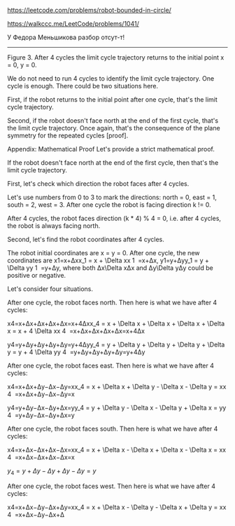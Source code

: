 https://leetcode.com/problems/robot-bounded-in-circle/

https://walkccc.me/LeetCode/problems/1041/

У Федора Меньшикова разбор отсут-т!

___________

Figure 3. After 4 cycles the limit cycle trajectory returns to the initial point x = 0, y = 0.

We do not need to run 4 cycles to identify the limit cycle trajectory.
One cycle is enough. There could be two situations here.

First, if the robot returns to the initial point after one cycle,
that's the limit cycle trajectory.

Second, if the robot doesn't face north at the end of the first cycle,
that's the limit cycle trajectory.
Once again, that's the consequence of the plane symmetry for the repeated cycles [proof].

Appendix: Mathematical Proof
Let's provide a strict mathematical proof.

If the robot doesn't face north at the end of the first cycle, then that's the limit cycle trajectory.

First, let's check which direction the robot faces after 4 cycles.

Let's use numbers from 0 to 3 to mark the directions:
north = 0, east = 1, south = 2, west = 3.
After one cycle the robot is facing direction k != 0.

After 4 cycles, the robot faces direction (k * 4) % 4 = 0, i.e.
after 4 cycles, the robot is always facing north.

Second, let's find the robot coordinates after 4 cycles.

The robot initial coordinates are x = y = 0. After one cycle,
the new coordinates are x1=x+Δxx_1 = x + \Delta xx 
1
​
 =x+Δx, y1=y+Δyy_1 = y + \Delta yy 
1
​
 =y+Δy, where
both Δx\Delta xΔx and Δy\Delta yΔy could be positive or negative.

Let's consider four situations.

After one cycle, the robot faces north.
Then here is what we have after 4 cycles:

x4=x+Δx+Δx+Δx+Δx=x+4Δxx_4 = x + \Delta x + \Delta x + \Delta x + \Delta x = x + 4 \Delta xx 
4
​
 =x+Δx+Δx+Δx+Δx=x+4Δx

y4=y+Δy+Δy+Δy+Δy=y+4Δyy_4 = y + \Delta y + \Delta y + \Delta y + \Delta y = y + 4 \Delta yy 
4
​
 =y+Δy+Δy+Δy+Δy=y+4Δy

After one cycle, the robot faces east.
Then here is what we have after 4 cycles:

x4=x+Δx+Δy−Δx−Δy=xx_4 = x + \Delta x + \Delta y - \Delta x - \Delta y = xx 
4
​
 =x+Δx+Δy−Δx−Δy=x

y4=y+Δy−Δx−Δy+Δx=yy_4 = y + \Delta y - \Delta x - \Delta y + \Delta x = yy 
4
​
 =y+Δy−Δx−Δy+Δx=y

After one cycle, the robot faces south.
Then here is what we have after 4 cycles:

x4=x+Δx−Δx+Δx−Δx=xx_4 = x + \Delta x - \Delta x + \Delta x - \Delta x = xx 
4
​
 =x+Δx−Δx+Δx−Δx=x

$y_4 = y + \Delta y - \Delta y + \Delta y - \Delta y = y$

After one cycle, the robot faces west.
Then here is what we have after 4 cycles:

x4=x+Δx−Δy−Δx+Δy=xx_4 = x + \Delta x - \Delta y - \Delta x + \Delta y = xx 
4
​
 =x+Δx−Δy−Δx+Δ
